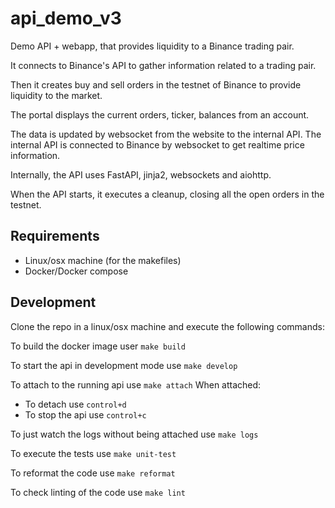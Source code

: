 # api_demo_v3

Demo API + webapp, that provides liquidity to a Binance trading pair.

It connects to Binance's API to gather information related to a trading pair.

Then it creates buy and sell orders in the testnet of Binance to provide liquidity to the market.

The portal displays the current orders, ticker, balances from an account.

The data is updated by websocket from the website to the internal API.
The internal API is connected to Binance by websocket to get realtime price information.

Internally, the API uses FastAPI, jinja2, websockets and aiohttp.

When the API starts, it executes a cleanup, closing all the open orders in the testnet.

## Requirements

- Linux/osx machine (for the makefiles)
- Docker/Docker compose

## Development

Clone the repo in a linux/osx machine and execute the following commands:

To build the docker image user `make build`

To start the api in development mode use `make develop`

To attach to the running api use `make attach`
When attached:
- To detach use `control+d`
- To stop the api use `control+c`

To just watch the logs without being attached use `make logs`

To execute the tests use `make unit-test`

To reformat the code use `make reformat`

To check linting of the code use `make lint`
